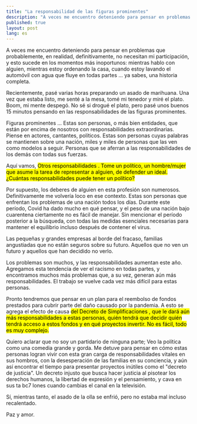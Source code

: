 ```yaml
---
title: "La responsabilidad de las figuras prominentes"
description: "A veces me encuentro deteniendo para pensar en problemas que probablemente, en realidad definitivamente, no necesitan mi participación y ..."
published: true
layout: post
lang: es
---
```


A veces me encuentro deteniendo para pensar en problemas que probablemente, en realidad, definitivamente, no necesitan mi participación, y esto sucede en los momentos más inoportunos: mientras hablo con alguien, mientras estoy ordenando la casa, cuando estoy lavando el automóvil con agua que fluye en todas partes ... ya sabes, una historia completa.

Recientemente, pasé varias horas preparando un asado de marihuana. Una vez que estaba listo, me senté a la mesa, tomé mi tenedor y miré el plato. Boom, mi mente despegó. No sé si drogué el plato, pero pasé unos buenos 15 minutos pensando en las responsabilidades de las figuras prominentes.

Figuras prominentes ... Estas son personas, o más bien entidades, que están por encima de nosotros con responsabilidades extraordinarias. Piense en actores, cantantes, políticos. Estas son personas cuyas palabras se mantienen sobre una nación, miles y miles de personas que las ven como modelos a seguir. Personas que se aferran a las responsabilidades de los demás con todas sus fuerzas.

Aquí vamos, <Mark> Otros responsabilidades </sk>. Tome un político, un hombre/mujer que asume la tarea de representar a alguien, de defender un ideal. ¿Cuántas responsabilidades puede tener un político?

Por supuesto, los deberes de alguien en esta profesión son numerosos. Definitivamente me volvería loco en ese contexto. Estas son personas que enfrentan los problemas de una nación todos los días. Durante este período, Covid ha dado mucho en qué pensar, y el peso de una nación bajo cuarentena ciertamente no es fácil de manejar. Sin mencionar el período posterior a la búsqueda, con todas las medidas esenciales necesarias para mantener el equilibrio incluso después de contener el virus.

Las pequeñas y grandes empresas al borde del fracaso, familias angustiadas que no están seguros sobre su futuro. Aquellos que no ven un futuro y aquellos que han decidido no verlo.

Los problemas son muchos, y las responsabilidades aumentan este año. Agregamos esta tendencia de ver el racismo en todas partes, y encontramos muchos más problemas que, a su vez, generan aún más responsabilidades. El trabajo se vuelve cada vez más difícil para estas personas.

Pronto tendremos que pensar en un plan para el reembolso de fondos prestados para cubrir parte del daño causado por la pandemia. A esto se agrega el efecto de causa <Mark> del Decreto de Simplificaciones </kark>, que le dará aún más responsabilidades a estas personas, quién tendrá que decidir quién tendrá acceso a estos fondos y en qué proyectos invertir. No es fácil, todo es muy complejo.

Quiero aclarar que no soy un partidario de ninguna parte; Veo la política como una comedia grande y gorda. Me detuve para pensar en cómo estas personas logran vivir con esta gran carga de responsabilidades vitales en sus hombros, con la desesperación de las familias en su conciencia, y aún así encontrar el tiempo para presentar proyectos inútiles como el "decreto de justicia". Un decreto injusto que busca hacer justicia al pisotear los derechos humanos, la libertad de expresión y el pensamiento, y cava en sus ta
bc7
lones cuando cambias el canal en la televisión.

Sí, mientras tanto, el asado de la olla se enfrió, pero no estaba mal incluso recalentado.

Paz y amor.

